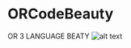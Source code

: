 # ORCodeBeauty
OR 3 LANGUAGE BEATY
![alt text](https://cs6.pikabu.ru/images/big_size_comm/2015-08_2/1438864013180918842.jpg)
